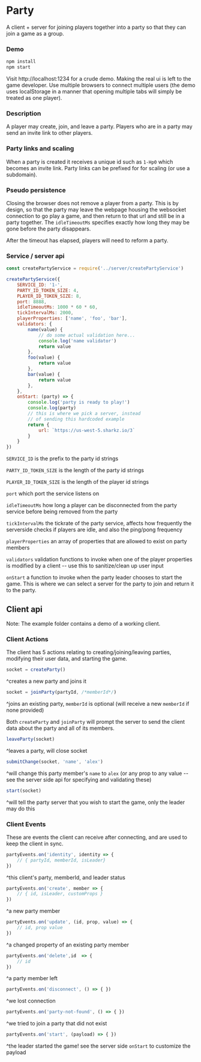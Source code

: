 # Party
A client + server for joining players together into a party so that they can join a game as a group.

### Demo
```js
npm install
npm start
```
Visit http://localhost:1234 for a crude demo. Making the real ui is left to the game developer. Use multiple browsers to connect multiple users (the demo uses localStorage in a manner that opening multiple tabs will simply be treated as one player).

### Description
A player may create, join, and leave a party. Players who are in a party may send an invite link to other players.

### Party links and scaling
When a party is created it receives a unique id such as `1-Hp0` which becomes an invite link. Party links can be prefixed for for scaling (or use a subdomain).

### Pseudo persistence

Closing the browser does not remove a player from a party. This is by design, so that the party may leave the webpage housing the websocket connection to go play a game, and then return to that url and still be in a party together. The `idleTimeoutMs` specifies exactly how long they may be gone before the party disappears.

After the timeout has elapsed, players will need to reform a party.


### Service / server api
```js
const createPartyService = require('../server/createPartyService')

createPartyService({
	SERVICE_ID: '1-',
	PARTY_ID_TOKEN_SIZE: 4,
	PLAYER_ID_TOKEN_SIZE: 8,
	port: 8888,
	idleTimeoutMs: 1000 * 60 * 60,
	tickIntervalMs: 2000,
	playerProperties: ['name', 'foo', 'bar'],
	validators: {
		name(value) {
			// do some actual validation here...
			console.log('name validator')
			return value
		},
		foo(value) {
			return value
		},
		bar(value) {
			return value
		},
	},
	onStart: (party) => {
		console.log('party is ready to play!')
		console.log(party)
		// this is where we pick a server, instead
		// of sending this hardcoded example
		return {
			url: `https://us-west-5.sharkz.io/3`
		}
	}
})
```

`SERVICE_ID` is the prefix to the party id strings

`PARTY_ID_TOKEN_SIZE` is the length of the party id strings

`PLAYER_ID_TOKEN_SIZE` is the length of the player id strings

`port` which port the service listens on

`idleTimeoutMs` how long a player can be disconnected from the party service before being removed from the party

`tickIntervalMs` the tickrate of the party service, affects how frequently the serverside checks if players are idle, and also the ping/pong frequency

`playerProperties` an array of properties that are allowed to exist on party members

`validators` validation functions to invoke when one of the player properties is modified by a client -- use this to sanitize/clean up user input

`onStart` a function to invoke when the party leader chooses to start the game. This is where we can select a server for the party to join and return it to the party.

## Client api
Note: The example folder contains a demo of a working client.

### Client Actions
The client has 5 actions relating to creating/joining/leaving parties, modifying their user data, and starting the game.

```js 
socket = createParty()
```
^creates a new party and joins it

```js 
socket = joinParty(partyId, /*memberId*/)
```
^joins an existing party, `memberId` is optional (will receive a new `memberId` if none provided)

Both `createParty` and `joinParty` will prompt the server to send the client data about the party and all of its members.

```js 
leaveParty(socket)
```
 ^leaves a party, will close socket



```js 
submitChange(socket, 'name', 'alex')
```
^will change this party member's `name` to `alex` (or any prop to any value -- see the server side api for specifying and validating these)

```js
start(socket)
```
^will tell the party server that you wish to start the game, only the leader may do this


### Client Events
These are events the client can receive after connecting, and are used to keep the client in sync.

```js 
partyEvents.on('identity', identity => {
    // { partyId, memberId, isLeader}
})
```
^this client's party, memberId, and leader status

```js 
partyEvents.on('create', member => {
    // { id, isLeader, customProps }
})
```
^a new party member

```js 
partyEvents.on('update', (id, prop, value) => {
    // id, prop value
})
```
^a changed property of an existing party member

```js 
partyEvents.on('delete',id  => {
    // id
})
```
^a party member left

```js 
partyEvents.on('disconnect', () => { })
```
^we lost connection

```js 
partyEvents.on('party-not-found', () => { })
```
^we tried to join a party that did not exist

```js 
partyEvents.on('start', (payload) => { })
```
^the leader started the game! see the server side `onStart` to customize the payload
